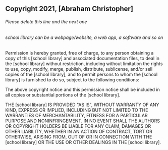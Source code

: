 ## Copyright 2021, [Abraham Christopher]

###### Please delete this line and the next one
###### school library can be a webpage/website, a web app, a software and so on

Permission is hereby granted, free of charge, to any person obtaining a copy of this [school library] and associated documentation files, to deal in the [school library] without restriction, including without limitation the rights to use, copy, modify, merge, publish, distribute, sublicense, and/or sell copies of the [school library], and to permit persons to whom the [school library] is furnished to do so, subject to the following conditions:

The above copyright notice and this permission notice shall be included in all copies or substantial portions of the [school library].

THE [school library] IS PROVIDED "AS IS", WITHOUT WARRANTY OF ANY KIND, EXPRESS OR IMPLIED, INCLUDING BUT NOT LIMITED TO THE WARRANTIES OF MERCHANTABILITY, FITNESS FOR A PARTICULAR PURPOSE AND NONINFRINGEMENT. IN NO EVENT SHALL THE AUTHORS OR COPYRIGHT HOLDERS BE LIABLE FOR ANY CLAIM, DAMAGES OR OTHER LIABILITY, WHETHER IN AN ACTION OF CONTRACT, TORT OR OTHERWISE, ARISING FROM, OUT OF OR IN CONNECTION WITH THE [school library] OR THE USE OR OTHER DEALINGS IN THE [school library].
